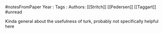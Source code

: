 #notesFromPaper
Year   :
Tags   :
Authors: [[Stritch]] [[Pedersen]] [[Taggart]]
#unread 

Kinda general about the usefulness of turk, probably not specifically helpful here
